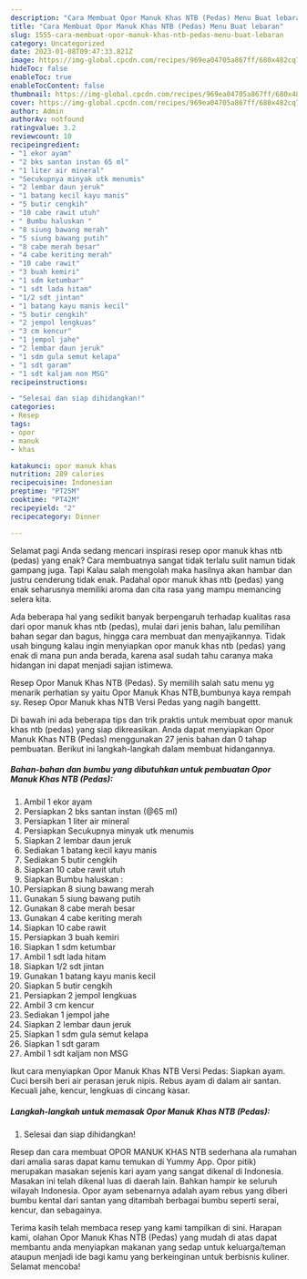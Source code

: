 ```yaml
---
description: "Cara Membuat Opor Manuk Khas NTB (Pedas) Menu Buat lebaran"
title: "Cara Membuat Opor Manuk Khas NTB (Pedas) Menu Buat lebaran"
slug: 1555-cara-membuat-opor-manuk-khas-ntb-pedas-menu-buat-lebaran
category: Uncategorized
date: 2023-01-08T09:47:33.821Z
image: https://img-global.cpcdn.com/recipes/969ea04705a867ff/680x482cq70/opor-manuk-khas-ntb-pedas-foto-resep-utama.jpg
hideToc: false
enableToc: true
enableTocContent: false
thumbnail: https://img-global.cpcdn.com/recipes/969ea04705a867ff/680x482cq70/opor-manuk-khas-ntb-pedas-foto-resep-utama.jpg
cover: https://img-global.cpcdn.com/recipes/969ea04705a867ff/680x482cq70/opor-manuk-khas-ntb-pedas-foto-resep-utama.jpg
author: Admin
authorAv: notfound
ratingvalue: 3.2
reviewcount: 10
recipeingredient:
- "1 ekor ayam"
- "2 bks santan instan 65 ml"
- "1 liter air mineral"
- "Secukupnya minyak utk menumis"
- "2 lembar daun jeruk"
- "1 batang kecil kayu manis"
- "5 butir cengkih"
- "10 cabe rawit utuh"
- " Bumbu haluskan "
- "8 siung bawang merah"
- "5 siung bawang putih"
- "8 cabe merah besar"
- "4 cabe keriting merah"
- "10 cabe rawit"
- "3 buah kemiri"
- "1 sdm ketumbar"
- "1 sdt lada hitam"
- "1/2 sdt jintan"
- "1 batang kayu manis kecil"
- "5 butir cengkih"
- "2 jempol lengkuas"
- "3 cm kencur"
- "1 jempol jahe"
- "2 lembar daun jeruk"
- "1 sdm gula semut kelapa"
- "1 sdt garam"
- "1 sdt kaljam non MSG"
recipeinstructions:

- "Selesai dan siap dihidangkan!"
categories:
- Resep
tags:
- opor
- manuk
- khas

katakunci: opor manuk khas 
nutrition: 289 calories
recipecuisine: Indonesian
preptime: "PT25M"
cooktime: "PT42M"
recipeyield: "2"
recipecategory: Dinner

---
```



Selamat pagi Anda sedang mencari inspirasi resep opor manuk khas ntb (pedas) yang enak? Cara membuatnya sangat tidak terlalu sulit namun tidak gampang juga. Tapi Kalau salah mengolah maka hasilnya akan hambar dan justru cenderung tidak enak. Padahal opor manuk khas ntb (pedas) yang enak seharusnya memiliki aroma dan cita rasa yang mampu memancing selera kita.


Ada beberapa hal yang sedikit banyak berpengaruh terhadap kualitas rasa dari opor manuk khas ntb (pedas), mulai dari jenis bahan, lalu pemilihan bahan segar dan bagus, hingga cara membuat dan menyajikannya. Tidak usah bingung kalau ingin menyiapkan opor manuk khas ntb (pedas) yang enak di mana pun anda berada, karena asal sudah tahu caranya maka hidangan ini dapat menjadi sajian istimewa.

Resep Opor Manuk Khas NTB (Pedas). Sy memilih salah satu menu yg menarik perhatian sy yaitu Opor Manuk Khas NTB,bumbunya kaya rempah sy. Resep Opor Manuk khas NTB Versi Pedas yang nagih bangettt.


Di bawah ini ada beberapa tips dan trik praktis untuk membuat opor manuk khas ntb (pedas) yang siap dikreasikan. Anda dapat menyiapkan Opor Manuk Khas NTB (Pedas) menggunakan 27 jenis bahan dan 0 tahap pembuatan. Berikut ini langkah-langkah dalam membuat hidangannya.

<!--inarticleads1-->

##### Bahan-bahan dan bumbu yang dibutuhkan untuk pembuatan Opor Manuk Khas NTB (Pedas):

1. Ambil 1 ekor ayam
1. Persiapkan 2 bks santan instan (@65 ml)
1. Persiapkan 1 liter air mineral
1. Persiapkan Secukupnya minyak utk menumis
1. Siapkan 2 lembar daun jeruk
1. Sediakan 1 batang kecil kayu manis
1. Sediakan 5 butir cengkih
1. Siapkan 10 cabe rawit utuh
1. Siapkan  Bumbu haluskan :
1. Persiapkan 8 siung bawang merah
1. Gunakan 5 siung bawang putih
1. Gunakan 8 cabe merah besar
1. Gunakan 4 cabe keriting merah
1. Siapkan 10 cabe rawit
1. Persiapkan 3 buah kemiri
1. Siapkan 1 sdm ketumbar
1. Ambil 1 sdt lada hitam
1. Siapkan 1/2 sdt jintan
1. Gunakan 1 batang kayu manis kecil
1. Siapkan 5 butir cengkih
1. Persiapkan 2 jempol lengkuas
1. Ambil 3 cm kencur
1. Sediakan 1 jempol jahe
1. Siapkan 2 lembar daun jeruk
1. Siapkan 1 sdm gula semut kelapa
1. Siapkan 1 sdt garam
1. Ambil 1 sdt kaljam non MSG


Ikut cara menyiapkan Opor Manuk Khas NTB Versi Pedas: Siapkan ayam. Cuci bersih beri air perasan jeruk nipis. Rebus ayam di dalam air santan. Kecuali jahe, kencur, lengkuas di cincang kasar. 

<!--inarticleads2-->

##### Langkah-langkah untuk memasak Opor Manuk Khas NTB (Pedas):


1. Selesai dan siap dihidangkan!

Resep dan cara membuat OPOR MANUK KHAS NTB sederhana ala rumahan dari amalia saras dapat kamu temukan di Yummy App. Opor pitik) merupakan masakan sejenis kari ayam yang sangat dikenal di Indonesia. Masakan ini telah dikenal luas di daerah lain. Bahkan hampir ke seluruh wilayah Indonesia. Opor ayam sebenarnya adalah ayam rebus yang diberi bumbu kental dari santan yang ditambah berbagai bumbu seperti serai, kencur, dan sebagainya. 

Terima kasih telah membaca resep yang kami tampilkan di sini. Harapan kami, olahan Opor Manuk Khas NTB (Pedas) yang mudah di atas dapat membantu anda menyiapkan makanan yang sedap untuk keluarga/teman ataupun menjadi ide bagi kamu yang berkeinginan untuk berbisnis kuliner. Selamat mencoba!
